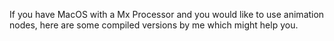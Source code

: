 If you have MacOS with a Mx Processor and you would like to use animation nodes, here are some compiled versions by me which might help you.
